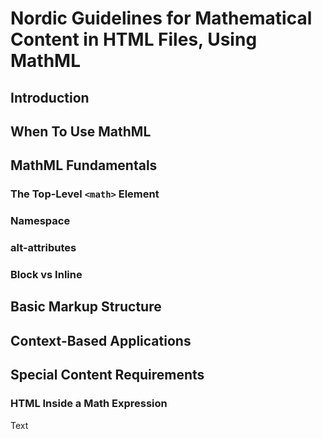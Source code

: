 # Nordic Guidelines for Mathematical Content in HTML Files, Using MathML

## Introduction

## When To Use MathML <!--- kanske ändra rubriken senare -->

## MathML Fundamentals

### The Top-Level `<math>` Element

### Namespace

### alt-attributes

### Block vs Inline

<!--- displaystyle="true" för block -->

## Basic Markup Structure

## Context-Based Applications <!--- kanske ändra rubriken senare -->

## Special Content Requirements

### HTML Inside a Math Expression

Text
